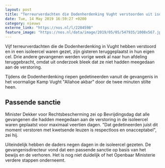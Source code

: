 ```yaml
---
layout: post
title: "Terreurverdachten die Dodenherdenking Vught verstoorden uit isoleercel"
date: Tue, 14 May 2019 16:59:27 +0200
category: nieuws
externe_link: "https://nos.nl/l/2284598"
feature_image: "https://nos.nl/data/image/2019/05/05/547935/1008x567.jpg"
---
```


<p>Vijf terreurverdachten die de Dodenherdenking in Vught hebben verstoord en in een isoleercel waren gezet, zijn gisteren teruggeplaatst in hun eigen cel. Drie andere gevangenen werden vorige week al naar hun afdeling teruggebracht, omdat uit onderzoek bleek dat ze niet hadden meegedaan aan de verstoring.</p>
<p>Tijdens de Dodenherdenking riepen gedetineerden vanuit de gevangenis in het voormalige Kamp Vught "Allahoe akbar" door de twee minuten stilte heen.</p>
<h2>Passende sanctie</h2>
<p>Minister Dekker voor Rechtsbescherming zei op Bevrijdingsdag dat alle gevangenen die hadden meegedaan aan de verstoring in de isoleercel waren geplaatst voor maximaal veertien dagen. "Dat gedetineerden juist dit moment verstoren met kwetsende leuzen is respectloos en onacceptabel", zei hij.</p>
<p>Uiteindelijk hebben de daders negen dagen in de isoleercel gezeten. De gevangenisdirecteur vond dat een passende sanctie op basis van het bewijs en de verhoren. Het is nog niet duidelijk of het Openbaar Ministerie verdere stappen onderneemt.</p>
